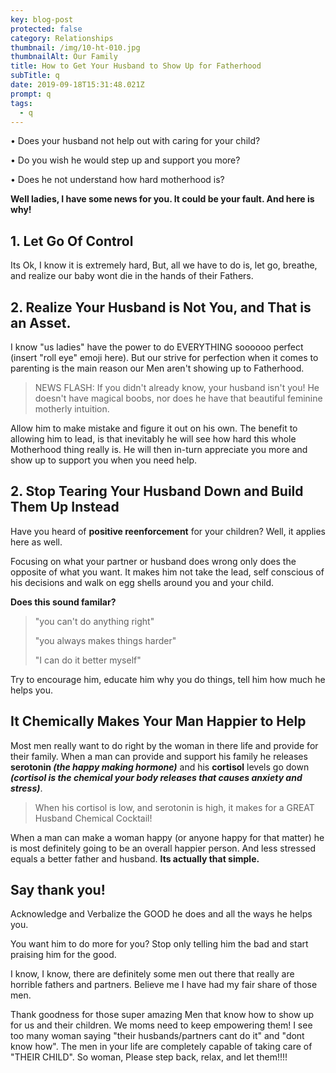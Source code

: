 ```yaml
---
key: blog-post
protected: false
category: Relationships
thumbnail: /img/10-ht-010.jpg
thumbnailAlt: Our Family
title: How to Get Your Husband to Show Up for Fatherhood
subTitle: q
date: 2019-09-18T15:31:48.021Z
prompt: q
tags:
  - q
---
```

• Does your husband not help out with caring for your child? 

• Do you wish he would step up and support you more? 

• Does he not understand how hard motherhood is?

**Well ladies, I have some news for you. It could be your fault. And here is why!**

## 1. Let Go Of Control

Its Ok, I know it is extremely hard, But, all we have to do is, let go, breathe, and realize our baby wont die in the hands of their Fathers.

## 2. Realize Your Husband is Not You, and That is an Asset.

I know "us ladies" have the power to do EVERYTHING soooooo perfect (insert "roll eye" emoji here). But our strive for perfection when it comes to parenting is the main reason our Men aren't showing up to Fatherhood. 

> NEWS FLASH: If you didn't already know, your husband isn't you! He doesn't have magical boobs, nor does he have that beautiful feminine motherly intuition.

Allow him to make mistake and figure it out on his own. The benefit to allowing him to lead, is that inevitably he will see how hard this whole Motherhood thing really is. He will then in-turn appreciate you more and show up to support you when you need help.

## 2. Stop Tearing Your Husband Down and Build Them Up Instead

Have you heard of **positive reenforcement** for your children? Well, it applies here as well. 

Focusing on what your partner or husband does wrong only does the opposite of what you want. It makes him not take the lead, self conscious of his decisions and walk on egg shells around you and your child.

**Does this sound familar?**

> "you can't do anything right"
>
> "you always makes things harder"
>
> "I can do it better myself"

Try to encourage him, educate him why you do things, tell him how much he helps you.



## 

## It Chemically Makes Your Man Happier to Help

Most men really want to do right by the woman in there life and provide for their family. When a man can provide and support his family he releases **serotonin _(the happy making hormone)_** and his **cortisol** levels go down **_(cortisol is the chemical your body releases that causes anxiety and stress)_**. 

> When his cortisol is low, and serotonin is high, it makes for a GREAT Husband Chemical Cocktail! 

When a man can make a woman happy (or anyone happy for that matter) he is most definitely going to be an overall happier person. And less stressed equals a better father and husband. **Its actually that simple.**

## Say thank you!

Acknowledge and Verbalize the GOOD he does and all the ways he helps you. 

You want him to do more for you? Stop only telling him the bad and start praising him for the good.



I know, I know, there are definitely some men out there that really are horrible fathers and partners. Believe me I have had my fair share of those men. 

Thank goodness for those super amazing Men that know how to show up for us and their children. We moms need to keep empowering them! I see too many woman saying "their husbands/partners cant do it" and "dont know how". The men in your life are completely capable of taking care of "THEIR CHILD". So woman, Please step back, relax, and let them!!!!
